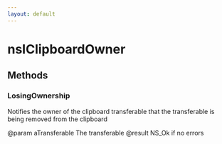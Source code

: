 ```yaml
---
layout: default
---
```


# nsIClipboardOwner #

## Methods ##

### LosingOwnership ###

Notifies the owner of the clipboard transferable that the
transferable is being removed from the clipboard

@param  aTransferable The transferable
@result NS_Ok if no errors

